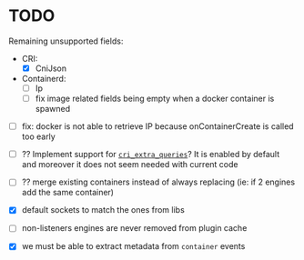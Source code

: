 # TODO

Remaining unsupported fields:
* CRI:
  - [x] CniJson
* Containerd:
  - [ ] Ip
  - [ ] fix image related fields being empty when a docker container is spawned

- [ ] fix: docker is not able to retrieve IP because onContainerCreate is called too early
- [ ] ?? Implement support for [`cri_extra_queries`](https://github.com/falcosecurity/libs/blob/bd0bb9baf273acc346dec881ec1d264911d74893/userspace/libsinsp/cri.hpp#L837)? It is enabled by default and moreover it does not seem needed with current code

- [ ] ?? merge existing containers instead of always replacing (ie: if 2 engines add the same container)

- [x] default sockets to match the ones from libs

- [ ] non-listeners engines are never removed from plugin cache
- [x] we must be able to extract metadata from `container` events